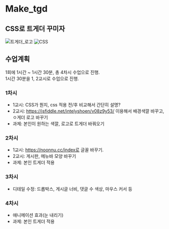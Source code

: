 # Make_tgd
## CSS로 트게더 꾸미자

![트게더_로고](https://static-cdn.jtvnw.net/jtv_user_pictures/c7f45a92-891c-42ff-9025-f918ee0a11ec-profile_image-300x300.png)
![CSS](https://heropy.blog/css/images/vendor_icons/css3.png)

## 수업계획

1회에 1시간 ~ 1시간 30분, 총 4차시 수업으로 진행.  
1시간 30분을 1, 2교시로 수업으로 진행.

### 1차시
- 1교시: CSS가 뭔지, css 적용 전/후 비교해서 간단히 설명?  
- 2교시: https://jsfiddle.net/intelyshoen/v08z9y53/ 이용해서 배경색깔 바꾸고, ㅇ게더 로고 바꾸기
- 과제: 본인이 원하는 색깔, 로고로 트게더 바꿔오기

### 2차시
- 1교시: https://noonnu.cc/index로 글꼴 바꾸기.
- 2교시: 게시판, 메뉴바 모양 바꾸기
- 과제: 본인 트게더 적용

### 3차시
- 디테일 수정: 드롭박스, 게시글 너비, 댓글 수 색상, 마우스 커서 등

### 4차시
- 애니메이션 효과(눈 내리기)
- 과제: 본인 트게더 적용
